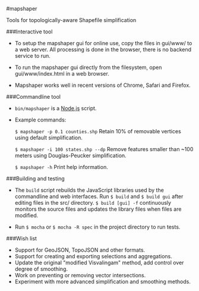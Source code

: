 #mapshaper

Tools for topologically-aware Shapefile simplification

###Interactive tool

- To setup the mapshaper gui for online use, copy the files in gui/www/ to a web server. All processing is done in the browser, there is no backend service to run.

- To run the mapshaper gui directly from the filesystem, open gui/www/index.html in a web browser.

- Mapshaper works well in recent versions of Chrome, Safari and Firefox.

###Commandline tool

- `bin/mapshaper` is a [Node.js](http://nodejs.org) script.

- Example commands:
 
	`$ mapshaper -p 0.1 counties.shp` Retain 10% of removable vertices using default simplification.

	`$ mapshaper -i 100 states.shp --dp` Remove features smaller than ~100 meters using Douglas-Peucker simplification.

	`$ mapshaper -h` Print help information.

###Building and testing

- The `build` script rebuilds the JavaScript libraries used by the commandline and web interfaces. Run `$ build` and `$ build gui` after editing files in the src/ directory. `$ build [gui] -f` continuously monitors the source files and updates the library files when files are modified.

- Run `$ mocha` or `$ mocha -R spec` in the project directory to run tests.

###Wish list

- Support for GeoJSON, TopoJSON and other formats.
- Support for creating and exporting selections and aggregations.
- Update the original "modified Visvalingam" method, add control over degree of smoothing.
- Work on preventing or removing vector intersections.
- Experiment with more advanced simplification and smoothing methods.

